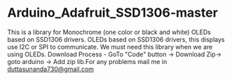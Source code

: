 # Arduino_Adafruit_SSD1306-master
This is a library for Monochrome (one color or black and white) OLEDs based on SSD1306 drivers. OLEDs based on SSD1306 drivers, this displays use I2C or SPI to communicate.
We must need this library when we are using OLEDs.
Download Process - GoTo "Code" button -> Download Zip-> goto arduino -> Add zip lib.For any problems mail me in duttasunanda730@gmail.com

